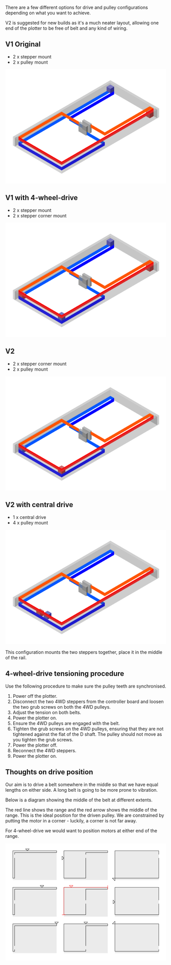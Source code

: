 There are a few different options for drive and pulley configurations depending on what you want to achieve.

V2 is suggested for new builds as it's a much neater layout, allowing one end of the plotter to be free of belt and any kind of wiring.

## V1 Original

* 2 x stepper mount
* 2 x pulley mount

![V1](./../images/V1.png)

## V1 with 4-wheel-drive

* 2 x stepper mount
* 2 x stepper corner mount

![V1AWD](./../images/4WD.png)


## V2

* 2 x stepper corner mount
* 2 x pulley mount

![V2](./../images/V2.png)


## V2 with central drive

* 1 x central drive
* 4 x pulley mount

![V2 central drive](./../images/Central.png)

This configuration mounts the two steppers together, place it in the middle of the rail.


## 4-wheel-drive tensioning procedure

Use the following procedure to make sure the pulley teeth are synchronised.

1. Power off the plotter.
2. Disconnect the two 4WD steppers from the controller board and loosen the two grub screws on both the 4WD pulleys.
3. Adjust the tension on both belts.
4. Power the plotter on.
5. Ensure the 4WD pulleys are engaged with the belt.
6. Tighten the grub screws on the 4WD pulleys, ensuring that they are not tightened against the flat of the D shaft. The pulley should not move as you tighten the grub screws.
7. Power the plotter off.
8. Reconnect the 4WD steppers.
9. Power the plotter on.

## Thoughts on drive position

Our aim is to drive a belt somewhere in the middle so that we have equal lengths on either side. A long belt is going to be more prone to vibration.

Below is a diagram showing the middle of the belt at different extents.

The red line shows the range and the red arrow shows the middle of the range. This is the ideal position for the driven pulley. We are constrained by putting the motor in a corner - luckily, a corner is not far away.

For 4-wheel-drive we would want to position motors at either end of the range.

![V2 central drive](./../images/drivePosition.png)

